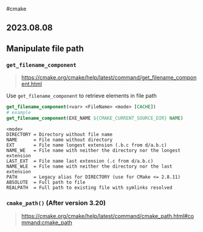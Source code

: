 #cmake 
## 2023.08.08

## Manipulate file path

### `get_filename_component`

> https://cmake.org/cmake/help/latest/command/get_filename_component.html

Use `get_filename_component` to retrieve elements in file path

```cmake
get_filename_component(<var> <FileName> <mode> [CACHE])
# example
get_filename_component(EXE_NAME ${CMAKE_CURRENT_SOURCE_DIR} NAME)
```

```
<mode>
DIRECTORY = Directory without file name
NAME      = File name without directory
EXT       = File name longest extension (.b.c from d/a.b.c)
NAME_WE   = File name with neither the directory nor the longest extension
LAST_EXT  = File name last extension (.c from d/a.b.c)
NAME_WLE  = File name with neither the directory nor the last extension
PATH      = Legacy alias for DIRECTORY (use for CMake <= 2.8.11)
ABSOLUTE  = Full path to file
REALPATH  = Full path to existing file with symlinks resolved
```


### `cmake_path()` (After version 3.20)

> https://cmake.org/cmake/help/latest/command/cmake_path.html#command:cmake_path

